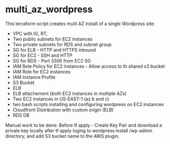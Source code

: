 # multi_az_wordpress
This terraform script creates multi AZ install of a single Wordpress site:
- VPC with IG, RT, 
- Two public subnets for EC2 instances
- Two private subnets for RDS and subnet group
- SG for ELB - HTTP and HTTPS inbound
- SG for EC2 - SSH and HTTP
- SG for RDS - Port 3306 from EC2 SG
- IAM Role Policy for EC2 instances - Allow access to th shared s3 bucket
- IAM Role for EC2 instances
- IAM Instance Profile 
- S3 Bucket
- ELB
- ELB attachement (both EC2 instances in multiple AZs)
- Two EC2 instances in US-EAST-1 (az b and c)
- two bash scripts installing and configuring wordpress on EC2 instances
- Cloudfront Distribution with custom origin (ELB)
- RDS DB


Manual work to be done:
Before tf apply  - Create Key Pair and download a private key locally
after tf apply loging to wordpress install /wp-admin directory, and add S3 bucket name to the AWS plugin.



